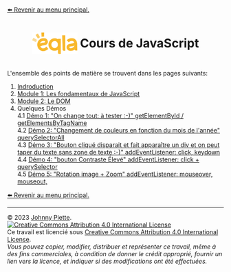 [:arrow_left: Revenir au menu principal.](../README.md#sommaire)
<h1 id="sommaire" style="display: flex; align-items: center; justify-content: center;">
    <img src="../Assets/eqla.png" style="height:50px">
    &nbsp;Cours de JavaScript
</h1>

<br/>
L'ensemble des points de matière se trouvent dans les pages suivants:<br/>

1. [Indroduction](Introduction.md)
2. [Module 1: Les fondamentaux de JavaScript](Module1.md)
3. [Module 2: Le DOM](Module2.md)
4. Quelques Démos  
4.1 [Démo 1: "On change tout: à tester :-)" getElementById / getElementsByTagName](https://zamboyle.github.io/Eqla_JavaScript/Cours/Demo1.html)  
4.2 [Démo 2: "Changement de couleurs en fonction du mois de l'année" querySelectorAll](https://zamboyle.github.io/Eqla_JavaScript/Cours/Demo2.html)  
4.3 [Démo 3: "Bouton cliqué disparait et fait apparaître un div et on peut taper du texte sans zone de texte :-)" addEventListener: click, keydown](https://zamboyle.github.io/Eqla_JavaScript/Cours/Demo3.html)  
4.4 [Démo 4: "bouton Contraste Élevé" addEventListener: click  + querySelector ](https://zamboyle.github.io/Eqla_JavaScript/Cours/Demo4.html)  
4.5 [Démo 5: "Rotation image + Zoom" addEventListener: mouseover, mouseout, ](https://zamboyle.github.io/Eqla_JavaScript/Cours/Demo5.html)  

[:arrow_left: Revenir au menu principal.](../README.md#sommaire)

--- 
&copy; 2023 [Johnny Piette](https://github.com/ZamBoyle).  
[![Creative Commons Attribution 4.0 International License](https://i.creativecommons.org/l/by/4.0/88x31.png)](https://creativecommons.org/licenses/by/4.0/)  
Ce travail est licencié sous [Creative Commons Attribution 4.0 International License](https://creativecommons.org/licenses/by/4.0/).   
_Vous pouvez copier, modifier, distribuer et représenter ce travail, même à des fins commerciales, à condition de donner le crédit approprié, fournir un lien vers la licence, et indiquer si des modifications ont été effectuées._
